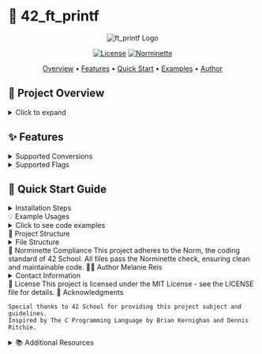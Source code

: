 # 🌟 42_ft_printf

<div align="center">

![ft_printf Logo](https://via.placeholder.com/150)

[![License](https://img.shields.io/badge/license-MIT-blue.svg)](LICENSE)
[![Norminette](https://img.shields.io/badge/norminette-passing-brightgreen.svg)](https://github.com/42School/norminette)

[Overview](#-project-overview) •
[Features](#-features) •
[Quick Start](#-quick-start-guide) •
[Examples](#-example-usages) •
[Author](#-author)

</div>

## 📖 Project Overview

<details>
<summary>Click to expand</summary>

**ft_printf** is a custom implementation of the `printf` function, a fundamental project in the **42 School** curriculum. This project is designed to recreate the functionality of the standard C library's `printf` function, allowing you to deepen your understanding of:

- Variadic functions
- String formatting
- Output handling

</details>

## ✨ Features

<details>
<summary>Supported Conversions</summary>

| Conversion | Description                               |
|------------|-------------------------------------------|
| `%c`      | Character                                  |
| `%s`      | String                                     |
| `%p`      | Pointer address                            |
| `%d` / `%i` | Signed decimal integer                     |
| `%u`      | Unsigned decimal integer                   |
| `%x` / `%X` | Unsigned hexadecimal integer (lowercase and uppercase) |
| `%%`      | Percent sign                              |

</details>

<details>
<summary>Supported Flags</summary>

- **`-`**: Left-justify within the given field width
- **`0`**: Left-pads the number with zeroes instead of spaces
- **`.`**: Precision specification
- **`*`**: The width or precision is specified in the next argument

</details>

## 🚀 Quick Start Guide

<details>
<summary>Installation Steps</summary>

1. **Clone the repository:**
   ```bash
   git clone https://github.com/yourusername/ft_printf.git

2. Navigate into the directory:

    bash
    cd ft_printf

3. Compile the library:

bash
make

4. Include the header in your C file:

#include "ft_printf.h"

5. Compile your program with the library:

bash
gcc your_program.c libftprintf.a

6. Use ft_printf in your code:

ft_printf("Hello, %s! The answer is %d.\n", "world", 42);

</details>
💡 Example Usages
<details> <summary>Click to see code examples</summary>

c
ft_printf("Character: %c\n", 'A');
ft_printf("String: %s\n", "Hello, world!");
ft_printf("Pointer: %p\n", (void *)0x12345678);
ft_printf("Integer: %d\n", 42);
ft_printf("Unsigned: %u\n", 4294967295);
ft_printf("Hexadecimal (lowercase): %x\n", 255);
ft_printf("Hexadecimal (uppercase): %X\n", 255);
ft_printf("Percentage: %%\n");

</details>
📁 Project Structure
<details> <summary>File Structure</summary>

text
.
├── ft_printf.c          # Main function implementation
├── ft_printf.h          # Header file with function prototypes
├── utils/               # Folder containing utility functions
└── Makefile             # Compilation rules

</details>
📏 Norminette Compliance
This project adheres to the Norm, the coding standard of 42 School. All files pass the Norminette check, ensuring clean and maintainable code.
👩‍💻 Author
Melanie Reis <details> <summary>Contact Information</summary>

    GitHub: @YourGitHubUsername
    LinkedIn: Melanie Reis

</details>
📄 License
This project is licensed under the MIT License - see the LICENSE file for details.
🙏 Acknowledgments

    Special thanks to 42 School for providing this project subject and guidelines.
    Inspired by The C Programming Language by Brian Kernighan and Dennis Ritchie.

<details> <summary>📚 Additional Resources</summary>

    C Programming Language Reference
    42 School Official Website
    Understanding Variadic Functions in C

</details>
